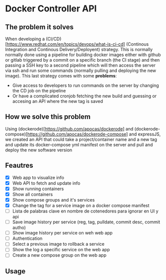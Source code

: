 # Docker Controller API

## The problem it solves

When developing a (CI/CD)[https://www.redhat.com/en/topics/devops/what-is-ci-cd] (Continous Integration and Continous Delivery/Deployent) strategy. This is normally normally done using a pipeline for building docker images either with github or gitlab triggered by a commit on a specific branch (the CI stage) and then passing a SSH key to a second pipeline which will then access the server via ssh and run some commands (normally pulling and deploying the new image). This last strategy comes with some **problems**:

- Give access to developers to run commands on the server by changing the CD job on the pipeline
- Or have a complicated cronjob fetching the new build and guessing or accesing an API where the new tag is saved

## How we solve this problem

Using (dockerode)[https://github.com/apocas/dockerode] and (dockerode-compose)[https://github.com/apocas/dockerode-compose] and expressJS, we created an API that could take a project/container name and a new tag and update its docker-compose yml manifest on the server and pull and deploy the new software version

## Feautres

- [x] Web app to visualize info 
- [x] Web API to fetch and update info 
- [x] Show running containers 
- [x] Show all containers
- [x] Show compose groups and it's services
- [x] Change the tag for a service image on a docker compose manifest
- [ ] Lista de palabras clave en nombre de cotenedores para ignorar en UI y api
- [ ] Save image history per service  (reg, tag, pulldate, commit desc, commit autho)
- [ ] Show image history per service on weh web app
- [ ] Authentication
- [ ] Select a previous image to rollback a service
- [ ] Show the log a specific service on the web app
- [ ] Create a new compose group on the web app

## Usage





